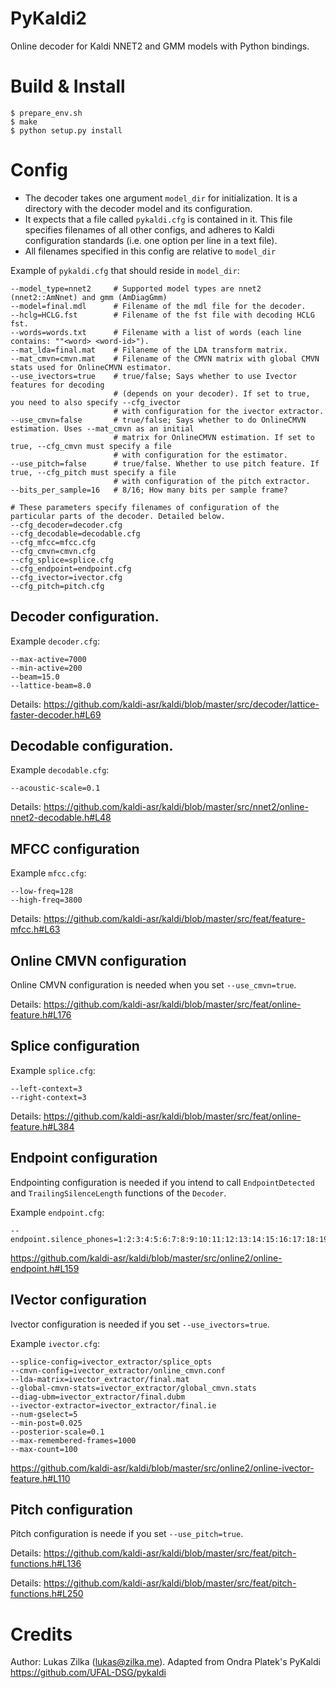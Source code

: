 # PyKaldi2

Online decoder for Kaldi NNET2 and GMM models with Python bindings.

# Build & Install

```
$ prepare_env.sh
$ make
$ python setup.py install
```

# Config

  - The decoder takes one argument `model_dir` for initialization. It is a directory with the decoder model and its configuration.
  - It expects that a file called `pykaldi.cfg` is contained in it. This file specifies filenames of all other configs, and adheres to Kaldi configuration standards (i.e. one option per line in a text file).
  - All filenames specified in this config are relative to `model_dir`

Example of `pykaldi.cfg` that should reside in `model_dir`:

```
--model_type=nnet2     # Supported model types are nnet2 (nnet2::AmNnet) and gmm (AmDiagGmm)
--model=final.mdl      # Filename of the mdl file for the decoder.
--hclg=HCLG.fst        # Filename of the fst file with decoding HCLG fst.
--words=words.txt      # Filename with a list of words (each line contains: ""<word> <word-id>").
--mat_lda=final.mat    # Filaneme of the LDA transform matrix.
--mat_cmvn=cmvn.mat    # Filename of the CMVN matrix with global CMVN stats used for OnlineCMVN estimator.
--use_ivectors=true    # true/false; Says whether to use Ivector features for decoding
                       # (depends on your decoder). If set to true, you need to also specify --cfg_ivector
                       # with configuration for the ivector extractor.
--use_cmvn=false       # true/false; Says whether to do OnlineCMVN estimation. Uses --mat_cmvn as an initial
                       # matrix for OnlineCMVN estimation. If set to true, --cfg_cmvn must specify a file
                       # with configuration for the estimator.
--use_pitch=false      # true/false. Whether to use pitch feature. If true, --cfg_pitch must specify a file
                       # with configuration of the pitch extractor.
--bits_per_sample=16   # 8/16; How many bits per sample frame?

# These parameters specify filenames of configuration of the particular parts of the decoder. Detailed below.
--cfg_decoder=decoder.cfg
--cfg_decodable=decodable.cfg
--cfg_mfcc=mfcc.cfg
--cfg_cmvn=cmvn.cfg
--cfg_splice=splice.cfg
--cfg_endpoint=endpoint.cfg
--cfg_ivector=ivector.cfg
--cfg_pitch=pitch.cfg
```

## Decoder configuration.

Example ``decoder.cfg``:
```
--max-active=7000
--min-active=200
--beam=15.0
--lattice-beam=8.0
```

Details: https://github.com/kaldi-asr/kaldi/blob/master/src/decoder/lattice-faster-decoder.h#L69


## Decodable configuration.

Example ``decodable.cfg``:
```
--acoustic-scale=0.1
```

Details: https://github.com/kaldi-asr/kaldi/blob/master/src/nnet2/online-nnet2-decodable.h#L48

## MFCC configuration

Example ``mfcc.cfg``:
```
--low-freq=128
--high-freq=3800
```

Details: https://github.com/kaldi-asr/kaldi/blob/master/src/feat/feature-mfcc.h#L63

## Online CMVN configuration

Online CMVN configuration is needed when you set ``--use_cmvn=true``.

Details: https://github.com/kaldi-asr/kaldi/blob/master/src/feat/online-feature.h#L176

## Splice configuration

Example ``splice.cfg``:
```
--left-context=3
--right-context=3
```

Details: https://github.com/kaldi-asr/kaldi/blob/master/src/feat/online-feature.h#L384

## Endpoint configuration

Endpointing configuration is needed if you intend to call ``EndpointDetected`` and ``TrailingSilenceLength`` functions of the ``Decoder``.

Example ``endpoint.cfg``:

```
--endpoint.silence_phones=1:2:3:4:5:6:7:8:9:10:11:12:13:14:15:16:17:18:19:20:21:22:23:24:25
```

https://github.com/kaldi-asr/kaldi/blob/master/src/online2/online-endpoint.h#L159


## IVector configuration

Ivector configuration is needed if you set ``--use_ivectors=true``.

Example ``ivector.cfg``:

```
--splice-config=ivector_extractor/splice_opts
--cmvn-config=ivector_extractor/online_cmvn.conf
--lda-matrix=ivector_extractor/final.mat
--global-cmvn-stats=ivector_extractor/global_cmvn.stats
--diag-ubm=ivector_extractor/final.dubm
--ivector-extractor=ivector_extractor/final.ie
--num-gselect=5
--min-post=0.025
--posterior-scale=0.1
--max-remembered-frames=1000
--max-count=100
```

https://github.com/kaldi-asr/kaldi/blob/master/src/online2/online-ivector-feature.h#L110

## Pitch configuration

Pitch configuration is neede if you set ``--use_pitch=true``.

Details: https://github.com/kaldi-asr/kaldi/blob/master/src/feat/pitch-functions.h#L136

Details: https://github.com/kaldi-asr/kaldi/blob/master/src/feat/pitch-functions.h#L250


# Credits

Author: Lukas Zilka (lukas@zilka.me). Adapted from Ondra Platek's PyKaldi https://github.com/UFAL-DSG/pykaldi
